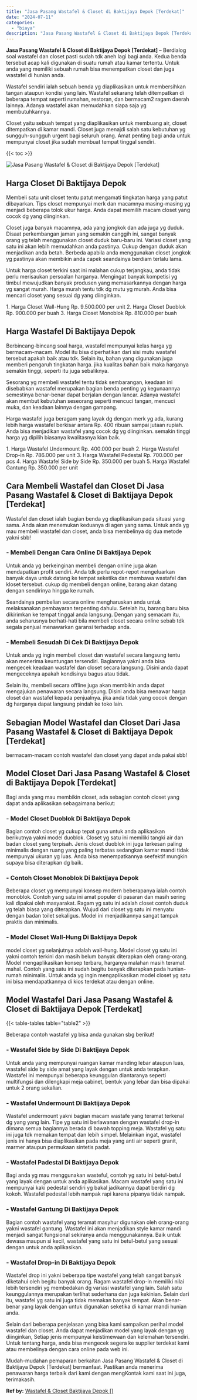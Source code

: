 ```yaml
---
title: "Jasa Pasang Wastafel & Closet di Baktijaya Depok [Terdekat]"
date: "2024-07-11"
categories: 
  - "biaya"
description: "Jasa Pasang Wastafel & Closet di Baktijaya Depok [Terdekat]. Mudah-mudahan pemaparan berkaitan Jasa Pasang Wastafel & Closet di Baktijaya Depok [Terdekat]..."
---
```


**Jasa Pasang Wastafel & Closet di Baktijaya Depok \[Terdekat\]** – Berdialog soal wastafel dan closet pasti sudah tdk aneh lagi bagi anda. Kedua benda tersebut acap kali digunakan di suatu rumah atau kamar tertentu. Untuk anda yang memiliki sebuah rumah bisa menempatkan closet dan juga wastafel di hunian anda.

Wastafel sendiri ialah sebuah benda yg diaplikasikan untuk membersihkan tangan ataupun kondisi yang lain. Wastafel sekarang telah ditempatkan di beberapa tempat seperti rumahan, restoran, dan bermacam2 ragam daerah lainnya. Adanya wastafel akan memudahkan siapa saja yg membutuhkannya.

Closet yaitu sebuah tempat yang diaplikasikan untuk membuang air, closet ditempatkan di kamar mandi. Closet juga menajdi salah satu kebutuhan yg sungguh-sungguh urgent bagi seluruh orang. Amat penting bagi anda untuk mempunyai closet jika sudah membuat tempat tinggal sendiri.

{{< toc >}}

![Jasa Pasang Wastafel & Closet di Baktijaya Depok [Terdekat]](/images/wastafel-closet-murah47.png)

## Harga Closet Di Baktijaya Depok

Membeli satu unit closet tentu patut mengamati tingkatan harga yang patut dibayarkan. Tips closet mempunyai merk dan macamnya masing-masing yg menjadi beberapa tolok ukur harga. Anda dapat memilih macam closet yang cocok dg yang diinginkan.

Closet juga banyak macamnya, ada yang jongkok dan ada juga yg duduk. Disaat perkembangan jaman yang semakin canggih ini, sangat banyak orang yg telah menggunakan closet duduk baru-baru ini. Variasi closet yang satu ini akan lebih memudahkan anda pastinya. Cukup dengan duduk akan menjadikan anda betah. Berbeda apabila anda menggunakan closet jongkok yg pastinya akan membikin anda capek seandainya berdiam terlalu lama.

Untuk harga closet terkini saat ini malahan cukup terjangkau, anda tidak perlu merisaukan persoalan harganya. Mengingat banyak kompetisi yg timbul mewujudkan banyak produsen yang memasarkannya dengan harga yg sangat murah. Harga murah tentu tdk dg mutu yg murah. Anda bisa mencari closet yang sesuai dg yang diinginkan.

1\. Harga Closet Wall-Hung Rp. 9.500.000 per unit 2. Harga Closet Duoblok Rp. 900.000 per buah 3. Harga Closet Monoblok Rp. 810.000 per buah

## Harga Wastafel Di Baktijaya Depok

Berbincang-bincang soal harga, wastafel mempunyai kelas harga yg bermacam-macam. Model itu bisa diperhatikan dari sisi mutu wastafel tersebut apakah baik atau tdk. Selain itu, bahan yang digunakan juga memberi pengaruh tingkatan harga. jika kualitas bahan baik maka harganya semakin tinggi, seperti itu juga sebaliknya.

Sesorang yg membeli wastafel tentu tidak sembarangan, keadaan ini disebabkan wastafel merupakan bagian benda penting yg kegunaannya semestinya benar-benar dapat berjalan dengan lancar. Adanya wastafel akan membut kebutuhan seseorang seperti mencuci tangan, mencuci muka, dan keadaan lainnya dengan gampang.

Harga wastafel juga beragam yang layak dg dengan merk yg ada, kurang lebih harga wastafel berkisar antara Rp. 400 ribuan sampai jutaan rupiah. Anda bisa menjadikan wastafel yang cocok dg yg diinginkan. semakin tinggi harga yg dipilih biasanya kwalitasnya kian baik.

1\. Harga Wastafel Undermount Rp. 400.000 per buah 2. Harga Wastafel Drop-in Rp. 786.000 per unit 3. Harga Wastafel Pedestal Rp. 700.000 per pcs 4. Harga Wastafel Side by Side Rp. 350.000 per buah 5. Harga Wastafel Gantung Rp. 350.000 per unit

## Cara Membeli Wastafel dan Closet Di Jasa Pasang Wastafel & Closet di Baktijaya Depok \[Terdekat\]

Wastafel dan closet ialah bagian benda yg diaplikasikan pada situasi yang sama. Anda akan menemukan keduanya di agen yang sama. Untuk anda yg mau membeli wastafel dan closet, anda bisa membelinya dg dua metode yakni sbb!

### \- Membeli Dengan Cara Online Di Baktijaya Depok

Untuk anda yg berkeinginan membeli dengan online juga akan mendapatkan profit sendiri. Anda tdk perlu repot-repot mengeluarkan banyak daya untuk datang ke tempat seketika dan membawa wastafel dan kloset tersebut. cukup dg membeli dengan online, barang akan datang dengan sendirinya hingga ke rumah.

Seandainya pembelian secara online mengharuskan anda untuk melaksanakan pembayaran terpenting dahulu. Setelah itu, barang baru bisa dikirimkan ke tempat tinggal anda langsung. Dengan yang semacam itu, anda seharusnya berhati-hati bila membeli closet secara online sebab tdk segala penjual menawarkan garansi terhadap anda.

### \- Membeli Sesudah Di Cek Di Baktijaya Depok

Untuk anda yg ingin membeli closet dan wastafel secara langsung tentu akan menerima keuntungan tersendiri. Bagiannya yakni anda bisa mengecek keadaan wastafel dan closet secara langsung. Disini anda dapat mengeceknya apakah kondisinya bagus atau tidak.

Selain itu, membeli secara offline juga akan membikin anda dapat mengajukan penawaran secara langsung. Disini anda bisa menawar harga closet dan wastafel kepada penjualnya. jika anda tidak yang cocok dengan dg harganya dapat langsung pindah ke toko lain.

## Sebagian Model Wastafel dan Closet Dari Jasa Pasang Wastafel & Closet di Baktijaya Depok \[Terdekat\]

bermacam-macam contoh wastafel dan closet yang dapat anda pakai sbb!

## Model Closet Dari Jasa Pasang Wastafel & Closet di Baktijaya Depok \[Terdekat\]

Bagi anda yang mau membikin closet, ada sebagian contoh closet yang dapat anda aplikasikan sebagaimana berikut:

### \- Model Closet Duoblok Di Baktijaya Depok

Bagian contoh closet yg cukup tepat guna untuk anda aplikasikan berikutnya yakni model duoblok. Closet yg satu ini memiliki tangki air dan badan closet yang terpisah. Jenis closet duoblok ini juga terkesan paling minimalis dengan ruang yang paling terbatas sedangkan kamar mandi tidak mempunyai ukuran yg luas. Anda bisa menempatkannya seefektif mungkin supaya bisa diterapkan dg baik.

### \- Contoh Closet Monoblok Di Baktijaya Depok

Beberapa closet yg mempunyai konsep modern beberapanya ialah contoh monoblok. Contoh yang satu ini amat populer di pasaran dan masih sering kali dipakai oleh masyarakat. Ragam yg satu ini adalah closet contoh duduk yg telah biasa yang diterapkan. Wujud dari closet yg satu ini menyatu dengan badan toilet sekaligus. Model ini menjadikannya sangat tampak praktis dan minimalis.

### \- Model Closet Wall-Hung Di Baktijaya Depok

model closet yg selanjutnya adalah wall-hung. Model closet yg satu ini yakni contoh terkini dan masih belum banyak diterapkan oleh orang-orang. Model mengaplikasikan konsep terbaru, harganya malahan masih teramat mahal. Contoh yang satu ini sudah begitu banyak diterapkan pada hunian-rumah minimalis. Untuk anda yg ingin mengaplikasikan model closet yg satu ini bisa mendapatkannya di kios terdekat atau dengan online.

## Model Wastafel Dari Jasa Pasang Wastafel & Closet di Baktijaya Depok \[Terdekat\]

{{< table-tables table="table2" >}}

Beberapa contoh wastafel yg bisa anda gunakan sbg berikut!

### \- Wastafel Side by Side Di Baktijaya Depok

Untuk anda yang mempunyai ruangan kamar manding lebar ataupun luas, wastafel side by side amat yang layak dengan untuk anda terapkan. Wastafel ini mempunyai beberapa keunggulan diantaranya seperti multifungsi dan dilengkapi meja cabinet, bentuk yang lebar dan bisa dipakai untuk 2 orang sekalian.

### \- Wastafel Undermount Di Baktijaya Depok

Wastafel undermount yakni bagian macam wastafe yang teramat terkenal dg yang yang lain. Tipe yg satu ini berlawanan dengan wastafel drop-in dimana semua bagiannya berada di bawah topping meja. Wastafel yg satu ini juga tdk memakan tempat dan lebih simpel. Melainkan ingat, wastafel jenis ini hanya bisa diaplikasikan pada meja yang anti air seperti granit, marmer ataupun permukaan sintetis padat.

### \- Wastafel Padestal Di Baktijaya Depok

Bagi anda yg mau menggunakan wasteful, contoh yg satu ini betul-betul yang layak dengan untuk anda aplikasikan. Macam wastafel yang satu ini mempunyai kaki pedestal sendiri yg bakal jadikannya dapat berdiri dg kokoh. Wastafel pedestal lebih nampak rapi karena pipanya tidak nampak.

### \- Wastafel Gantung Di Baktijaya Depok

Bagian contoh wastafel yang teramat masyhur digunakan oleh orang-orang yakni wastafel gantung. Wastafel ini akan menjadikan style kamar mandi menjadi sangat fungsional sekiranya anda menggunakannya. Baik untuk dewasa maupun si kecil, wastafel yang satu ini betul-betul yang sesuai dengan untuk anda aplikasikan.

### \- Wastafel Drop-in Di Baktijaya Depok

Wastafel drop ini yakni beberapa tipe wastafel yang telah sangat banyak diketahui oleh begitu banyak orang. Ragam wastafel drop-in memiliki nilai lebih tersendiri yg membedakan dg variasi wastafel yang lain. Salah satu keunggulannya merupakan terlihat sederhana dan juga kekinian. Selain dari itu, wastafel yg satu ini juga tidak memakan banyak tempat. Akan benar-benar yang layak dengan untuk digunakan seketika di kamar mandi hunian anda.

Selain dari beberapa penjelasan yang bisa kami sampaikan perihal model wastafel dan closet. Anda dapat menjadikan model yang layak dengan yg diinginkan, Setiap jenis mempunyai keistimewaan dan kelemahan tersendiri. Untuk tentang harga, anda bisa mengecek segera ke supplier terdekat kami atau membelinya dengan cara online pada web ini.

Mudah-mudahan pemaparan berkaitan Jasa Pasang Wastafel & Closet di Baktijaya Depok \[Terdekat\] bermanfaat. Pastikan anda menerima penawaran harga terbaik dari kami dengan mengKontak kami saat ini juga, terimakasih.

**Ref by:** [Wastafel & Closet Baktijaya Depok []](https://id.wikipedia.org/wiki/Wastafel)
